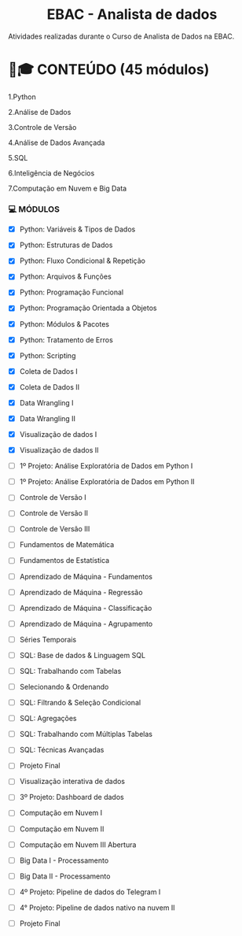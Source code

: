 <h1 align="center"> EBAC - Analista de dados </h1> 
Atividades realizadas durante o Curso de Analista de Dados na EBAC.

# :school_satchel:🎓 CONTEÚDO (45 módulos)

1.Python

2.Análise de Dados

3.Controle de Versão

4.Análise de Dados Avançada

5.SQL

6.Inteligência de Negócios

7.Computação em Nuvem e Big Data


### :computer:  **MÓDULOS**
 
 - [x] Python: Variáveis & Tipos de Dados
 
 - [x] Python: Estruturas de Dados
 
 - [x] Python: Fluxo Condicional & Repetição
 
 - [x] Python: Arquivos & Funções
 
 - [x] Python: Programação Funcional
 
 - [x] Python: Programação Orientada a Objetos
 
 - [x] Python: Módulos & Pacotes
 
 - [x] Python: Tratamento de Erros
 
 - [x] Python: Scripting
 
 - [x] Coleta de Dados I
 
 - [x] Coleta de Dados II
 
 - [x] Data Wrangling I
 
 - [x] Data Wrangling II
 
 - [x] Visualização de dados I
 
 - [x] Visualização de dados II
 
 - [ ] 1º Projeto: Análise Exploratória de Dados em Python I
 
 - [ ] 1º Projeto: Análise Exploratória de Dados em Python II
 
 - [ ] Controle de Versão I
 
 - [ ] Controle de Versão II
 
 - [ ] Controle de Versão III
 
 - [ ] Fundamentos de Matemática
 
 - [ ] Fundamentos de Estatística
 
 - [ ] Aprendizado de Máquina - Fundamentos
 
 - [ ] Aprendizado de Máquina - Regressão
 
 - [ ] Aprendizado de Máquina - Classificação
 
 - [ ] Aprendizado de Máquina - Agrupamento
 
 - [ ] Séries Temporais
 
 - [ ] SQL: Base de dados & Linguagem SQL
 
 - [ ] SQL: Trabalhando com Tabelas
 
 - [ ] Selecionando & Ordenando
 
 - [ ] SQL: Filtrando & Seleção Condicional
 
 - [ ] SQL: Agregações
 
 - [ ] SQL: Trabalhando com Múltiplas Tabelas
 
 - [ ] SQL: Técnicas Avançadas
 
 - [ ] Projeto Final
  
 - [ ] Visualização interativa de dados
 
 - [ ] 3º Projeto: Dashboard de dados
 
 - [ ] Computação em Nuvem I
 
 - [ ] Computação em Nuvem II
 
 - [ ] Computação em Nuvem III Abertura
 
 - [ ] Big Data I - Processamento
 
 - [ ] Big Data II - Processamento
 
 - [ ] 4º Projeto: Pipeline de dados do Telegram I
 
 - [ ] 4° Projeto: Pipeline de dados nativo na nuvem II
 
 - [ ] Projeto Final

